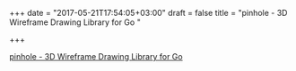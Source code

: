 +++
date = "2017-05-21T17:54:05+03:00"
draft = false
title = "pinhole - 3D Wireframe Drawing Library for Go "

+++

<p><a href="https://t.co/NFivYJvhOj">pinhole - 3D Wireframe Drawing Library for Go </a></p>